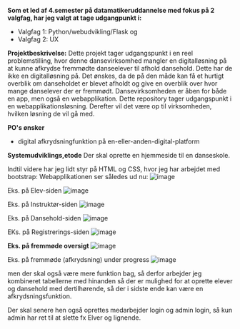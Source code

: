 **Som et led af 4.semester på datamatikeruddannelse med fokus på 2 valgfag, har jeg valgt at tage udgangpunkt i:** 
- Valgfag 1: Python/webudvikling/Flask og
- Valgfag 2: UX

**Projektbeskrivelse:**
Dette projekt tager udgangspunkt i en reel problemstilling, hvor denne dansevirksomhed mangler en digitalløsning på at kunne afkrydse fremmødte danseelever til afhold dansehold. Dette har de ikke en digitalløsning på. Det ønskes, da de på den måde kan få et hurtigt overblik om danseholdet er blevet afholdt og give en overblik over hvor mange danselever der er fremmødt.
Dansevirksomheden er åben for både en app, men også en webapplikation. Dette repository tager udgangspunkt i en webapplikationsløsning. Derefter vil det være op til virksomheden, hvilken løsning de vil gå med.

**PO's ønsker**
- digital afkrydsningfunktion på en-eller-anden-digital-platform

**Systemudviklings,etode**
Der skal oprette en hjemmeside til en danseskole. 

Indtil videre har jeg lidt styr på HTML og CSS, hvor jeg har arbejdet med bootstrap:
Webapplikationen ser således ud nu:
![image](https://github.com/user-attachments/assets/63b8c7a6-3194-413d-b8f6-b473c2b077f5)

Eks. på Elev-siden
![image](https://github.com/user-attachments/assets/ced8976a-55fb-4f25-89de-1bd4dc8a7207)

Eks. på Instruktør-siden
![image](https://github.com/user-attachments/assets/aab2854f-2393-4c5a-af9e-b2794dae6cc9)

Eks. på Dansehold-siden
![image](https://github.com/user-attachments/assets/ebb29e4a-564c-4c5f-a172-ad23cc14de1f)

EKs. på Registrerings-siden
![image](https://github.com/user-attachments/assets/eac70e5a-ba23-43cc-ad9f-db34cd9df052)

**Eks. på fremmøde oversigt**
![image](https://github.com/user-attachments/assets/0624b452-45cd-46bf-9bde-0ec83774fa87)


Eks. på fremmøde (afkrydsning) under progress
![image](https://github.com/user-attachments/assets/a80517bb-6015-47d8-b079-adbc30c60250)



men der skal også være mere funktion bag, så derfor arbejder jeg kombineret tabellerne med hinanden så der er mulighed for at oprette elever og dansehold med dertilhørende, så der i sidste ende kan være en afkrydsningsfunktion.

Der skal senere hen også oprettes medarbejder login og admin login, så kun admin har ret til at slette fx Elver og lignende.
